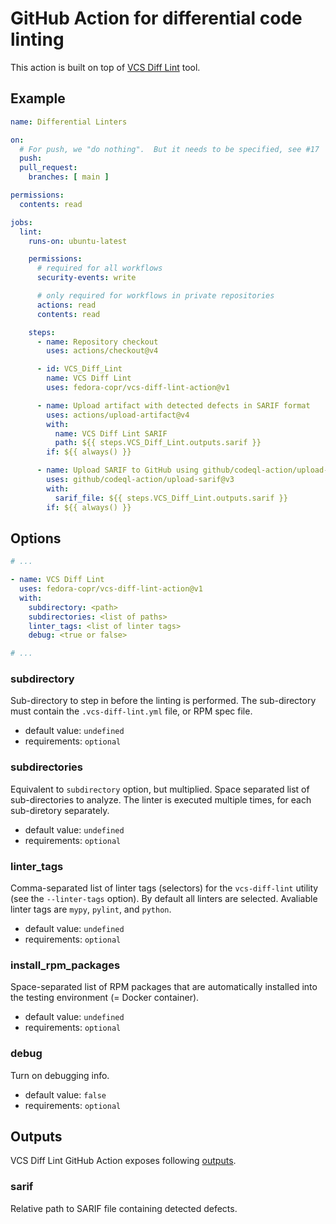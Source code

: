 # GitHub Action for differential code linting

This action is built on top of [VCS Diff Lint](https://github.com/fedora-copr/vcs-diff-lint) tool.

## Example

```yml
name: Differential Linters

on:
  # For push, we "do nothing".  But it needs to be specified, see #17
  push:
  pull_request:
    branches: [ main ]

permissions:
  contents: read

jobs:
  lint:
    runs-on: ubuntu-latest

    permissions:
      # required for all workflows
      security-events: write

      # only required for workflows in private repositories
      actions: read
      contents: read

    steps:
      - name: Repository checkout
        uses: actions/checkout@v4

      - id: VCS_Diff_Lint
        name: VCS Diff Lint
        uses: fedora-copr/vcs-diff-lint-action@v1

      - name: Upload artifact with detected defects in SARIF format
        uses: actions/upload-artifact@v4
        with:
          name: VCS Diff Lint SARIF
          path: ${{ steps.VCS_Diff_Lint.outputs.sarif }}
        if: ${{ always() }}

      - name: Upload SARIF to GitHub using github/codeql-action/upload-sarif
        uses: github/codeql-action/upload-sarif@v3
        with:
          sarif_file: ${{ steps.VCS_Diff_Lint.outputs.sarif }}
        if: ${{ always() }}
```

## Options

```yml
# ...

- name: VCS Diff Lint
  uses: fedora-copr/vcs-diff-lint-action@v1
  with:
    subdirectory: <path>
    subdirectories: <list of paths>
    linter_tags: <list of linter tags>
    debug: <true or false>

# ...
```

### subdirectory

Sub-directory to step in before the linting is performed. The sub-directory must contain the `.vcs-diff-lint.yml` file, or RPM spec file.

* default value: `undefined`
* requirements: `optional`

### subdirectories

Equivalent to `subdirectory` option, but multiplied. Space separated list of sub-directories to analyze. The linter is executed multiple times, for each sub-diretory separately.

* default value: `undefined`
* requirements: `optional`

### linter_tags

Comma-separated list of linter tags (selectors) for the `vcs-diff-lint` utility (see the `--linter-tags` option). By default all linters are selected. Avaliable linter tags are `mypy`, `pylint`, and `python`.

* default value: `undefined`
* requirements: `optional`

### install\_rpm\_packages

Space-separated list of RPM packages that are automatically installed into the
testing environment (= Docker container).

* default value: `undefined`
* requirements: `optional`

### debug

Turn on debugging info.

* default value: `false`
* requirements: `optional`

## Outputs

VCS Diff Lint GitHub Action exposes following [outputs](https://docs.github.com/en/actions/using-jobs/defining-outputs-for-jobs).

### sarif

Relative path to SARIF file containing detected defects.
